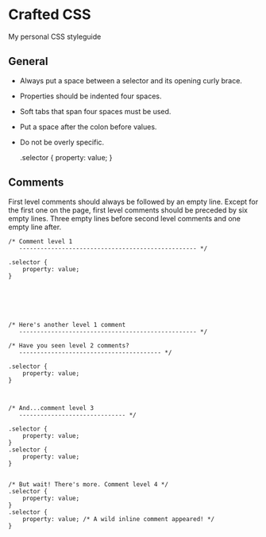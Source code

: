 Crafted CSS
===========

My personal CSS styleguide



General
-------

- Always put a space between a selector and its opening curly brace.
- Properties should be indented four spaces.
- Soft tabs that span four spaces must be used.
- Put a space after the colon before values.
- Do not be overly specific.


    .selector {
        property: value;
    }



Comments
--------

First level comments should always be followed by an empty line. Except for the first one on the page, first level comments should be preceded by six empty lines.
Three empty lines before second level comments and one empty line after.

    /* Comment level 1
       -------------------------------------------------- */
    
    .selector {
        property: value;
    }
    
    
    
    
    
    
    /* Here's another level 1 comment
       -------------------------------------------------- */
    
    /* Have you seen level 2 comments?
       ---------------------------------------- */
    
    .selector {
        property: value;
    }
    
    
    
    /* And...comment level 3
       ------------------------------ */
       
    .selector {
        property: value;
    }
    .selector {
        property: value;
    }
    
    
    /* But wait! There's more. Comment level 4 */
    .selector {
        property: value;
    }
    .selector {
        property: value; /* A wild inline comment appeared! */
    }
